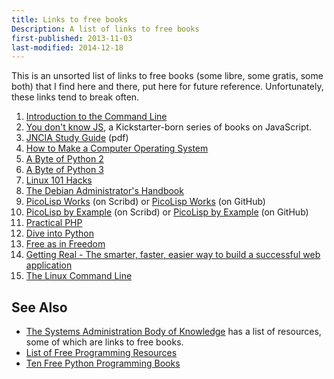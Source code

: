 ```yaml
---
title: Links to free books
Description: A list of links to free books
first-published: 2013-11-03
last-modified: 2014-12-18
---
```


This is an unsorted list of links to free books (some libre, some 
gratis, some both) that I find here and there, put here for future 
reference. Unfortunately, these links tend to break often.

1.  [Introduction to the Command Line](http://dontfearthecommandline.blogspot.com/2010/09/free-ebook-introduction-to-command-line.html)
2.  [You don't know JS](https://github.com/getify/You-Dont-Know-JS), a Kickstarter-born series of books on JavaScript.
3.  [JNCIA Study Guide](https://www.juniper.net/us/en/training/certification/JNCIA_studyguide.pdf) (pdf)
4.  [How to Make a Computer Operating System](https://github.com/SamyPesse/How-to-Make-a-Computer-Operating-System)
5.  [A Byte of Python 2](/books/a-byte-of-python-2/)
6.  [A Byte of Python 3](http://swaroopch.com/notes/python/)
7.  [Linux 101 Hacks](http://www.thegeekstuff.com/linux-101-hacks-ebook/)
8.  [The Debian Administrator's Handbook](http://debian-handbook.info/)
9.  [PicoLisp Works](http://www.scribd.com/doc/103732688/PicoLisp-Works) (on Scribd) 
    or [PicoLisp Works](https://github.com/tj64/picolisp-works) (on GitHub)
10. [PicoLisp by Example](http://www.scribd.com/doc/103733857/PicoLisp-by-Example) (on Scribd)
    or [PicoLisp by Example](https://github.com/tj64/picolisp-by-example) (on GitHub)
11. [Practical PHP](http://www.tuxradar.com/practicalphp)
12. [Dive into Python](http://www.diveintopython.net/)
13. [Free as in Freedom](http://oreilly.com/openbook/freedom/index.html)
14. [Getting Real - The smarter, faster, easier way to build a successful web application](http://gettingreal.37signals.com/)
15. [The Linux Command Line](http://www.linuxcommand.org/tlcl.php)

See Also
--------

*   [The Systems Administration Body of Knowledge](http://sabok.org/) 
    has a list of resources, some of which are links to free books.
*   [List of Free Programming Resources](https://github.com/vhf/free-programming-books)
*   [Ten Free Python Programming Books](http://www.coderholic.com/free-python-programming-books/)
